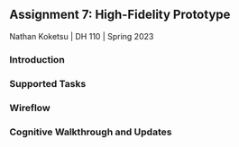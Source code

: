 ## Assignment 7: High-Fidelity Prototype

Nathan Koketsu | DH 110 | Spring 2023

### Introduction

### Supported Tasks

### Wireflow 

### Cognitive Walkthrough and Updates
